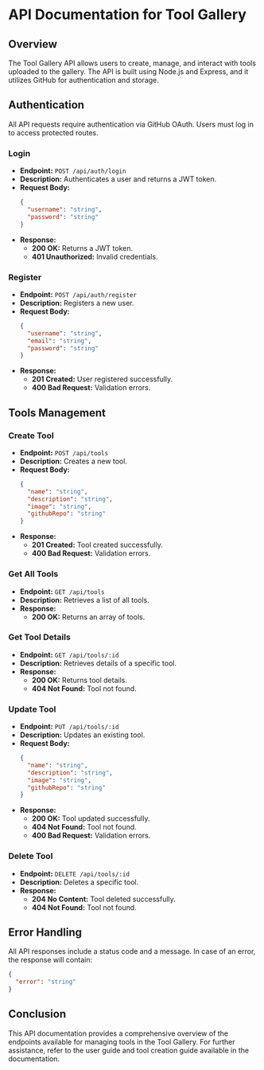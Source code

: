 # API Documentation for Tool Gallery

## Overview
The Tool Gallery API allows users to create, manage, and interact with tools uploaded to the gallery. The API is built using Node.js and Express, and it utilizes GitHub for authentication and storage.

## Authentication
All API requests require authentication via GitHub OAuth. Users must log in to access protected routes.

### Login
- **Endpoint:** `POST /api/auth/login`
- **Description:** Authenticates a user and returns a JWT token.
- **Request Body:**
  ```json
  {
    "username": "string",
    "password": "string"
  }
  ```
- **Response:**
  - **200 OK:** Returns a JWT token.
  - **401 Unauthorized:** Invalid credentials.

### Register
- **Endpoint:** `POST /api/auth/register`
- **Description:** Registers a new user.
- **Request Body:**
  ```json
  {
    "username": "string",
    "email": "string",
    "password": "string"
  }
  ```
- **Response:**
  - **201 Created:** User registered successfully.
  - **400 Bad Request:** Validation errors.

## Tools Management

### Create Tool
- **Endpoint:** `POST /api/tools`
- **Description:** Creates a new tool.
- **Request Body:**
  ```json
  {
    "name": "string",
    "description": "string",
    "image": "string",
    "githubRepo": "string"
  }
  ```
- **Response:**
  - **201 Created:** Tool created successfully.
  - **400 Bad Request:** Validation errors.

### Get All Tools
- **Endpoint:** `GET /api/tools`
- **Description:** Retrieves a list of all tools.
- **Response:**
  - **200 OK:** Returns an array of tools.

### Get Tool Details
- **Endpoint:** `GET /api/tools/:id`
- **Description:** Retrieves details of a specific tool.
- **Response:**
  - **200 OK:** Returns tool details.
  - **404 Not Found:** Tool not found.

### Update Tool
- **Endpoint:** `PUT /api/tools/:id`
- **Description:** Updates an existing tool.
- **Request Body:**
  ```json
  {
    "name": "string",
    "description": "string",
    "image": "string",
    "githubRepo": "string"
  }
  ```
- **Response:**
  - **200 OK:** Tool updated successfully.
  - **404 Not Found:** Tool not found.
  - **400 Bad Request:** Validation errors.

### Delete Tool
- **Endpoint:** `DELETE /api/tools/:id`
- **Description:** Deletes a specific tool.
- **Response:**
  - **204 No Content:** Tool deleted successfully.
  - **404 Not Found:** Tool not found.

## Error Handling
All API responses include a status code and a message. In case of an error, the response will contain:
```json
{
  "error": "string"
}
```

## Conclusion
This API documentation provides a comprehensive overview of the endpoints available for managing tools in the Tool Gallery. For further assistance, refer to the user guide and tool creation guide available in the documentation.